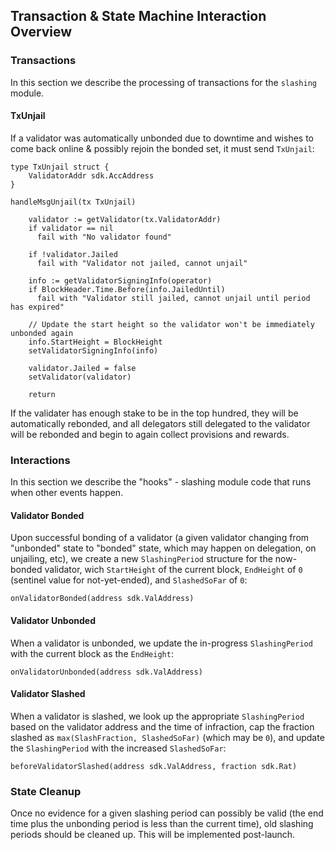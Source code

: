 ## Transaction & State Machine Interaction Overview

### Transactions

In this section we describe the processing of transactions for the `slashing` module.

#### TxUnjail

If a validator was automatically unbonded due to downtime and wishes to come back online &
possibly rejoin the bonded set, it must send `TxUnjail`:

```golang
type TxUnjail struct {
    ValidatorAddr sdk.AccAddress
}

handleMsgUnjail(tx TxUnjail)

    validator := getValidator(tx.ValidatorAddr)
    if validator == nil
      fail with "No validator found"

    if !validator.Jailed
      fail with "Validator not jailed, cannot unjail"

    info := getValidatorSigningInfo(operator)
    if BlockHeader.Time.Before(info.JailedUntil)
      fail with "Validator still jailed, cannot unjail until period has expired"

    // Update the start height so the validator won't be immediately unbonded again
    info.StartHeight = BlockHeight
    setValidatorSigningInfo(info)

    validator.Jailed = false
    setValidator(validator)

    return
```

If the validater has enough stake to be in the top hundred, they will be automatically rebonded,
and all delegators still delegated to the validator will be rebonded and begin to again collect
provisions and rewards.

### Interactions

In this section we describe the "hooks" - slashing module code that runs when other events happen.

#### Validator Bonded

Upon successful bonding of a validator (a given validator changing from "unbonded" state to "bonded" state,
which may happen on delegation, on unjailing, etc), we create a new `SlashingPeriod` structure for the
now-bonded validator, wich `StartHeight` of the current block, `EndHeight` of `0` (sentinel value for not-yet-ended),
and `SlashedSoFar` of `0`:

```golang
onValidatorBonded(address sdk.ValAddress)
```

#### Validator Unbonded

When a validator is unbonded, we update the in-progress `SlashingPeriod` with the current block as the `EndHeight`:

```golang
onValidatorUnbonded(address sdk.ValAddress)
```

#### Validator Slashed

When a validator is slashed, we look up the appropriate `SlashingPeriod` based on the validator
address and the time of infraction, cap the fraction slashed as `max(SlashFraction, SlashedSoFar)`
(which may be `0`), and update the `SlashingPeriod` with the increased `SlashedSoFar`:

```golang
beforeValidatorSlashed(address sdk.ValAddress, fraction sdk.Rat)
```

### State Cleanup

Once no evidence for a given slashing period can possibly be valid (the end time plus the unbonding period is less than the current time),
old slashing periods should be cleaned up. This will be implemented post-launch.

